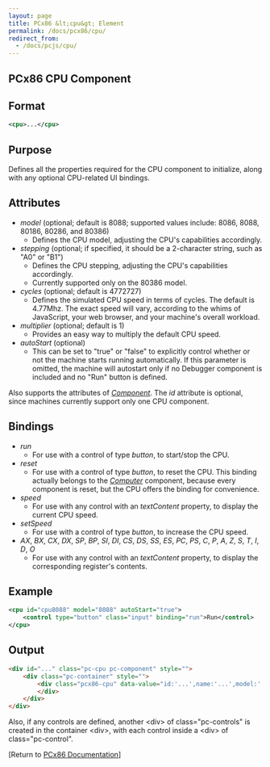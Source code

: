```yaml
---
layout: page
title: PCx86 &lt;cpu&gt; Element
permalink: /docs/pcx86/cpu/
redirect_from:
  - /docs/pcjs/cpu/
---
```


PCx86 CPU Component
---

Format
---
```xml
<cpu>...</cpu>
```

Purpose
---
Defines all the properties required for the CPU component to initialize, along with any optional CPU-related UI bindings.

Attributes
---
* *model* (optional; default is 8088; supported values include: 8086, 8088, 80186, 80286, and 80386)
	* Defines the CPU model, adjusting the CPU's capabilities accordingly.
* *stepping* (optional; if specified, it should be a 2-character string, such as "A0" or "B1")
	* Defines the CPU stepping, adjusting the CPU's capabilities accordingly.
	* Currently supported only on the 80386 model.
* *cycles* (optional; default is 4772727)
	* Defines the simulated CPU speed in terms of cycles. The default is 4.77Mhz. The exact speed will vary, according
	to the whims of JavaScript, your web browser, and your machine's overall workload.
* *multiplier* (optional; default is 1)
	* Provides an easy way to multiply the default CPU speed.
* *autoStart* (optional)
	* This can be set to "true" or "false" to explicitly control whether or not the machine starts running automatically.
	If this parameter is omitted, the machine will autostart only if no Debugger component is included and no "Run" button is defined.

Also supports the attributes of *[Component](/docs/pcx86/component/)*. The *id* attribute is optional, since machines
currently support only one CPU component.


Bindings
---
* *run*
	* For use with a control of type *button*, to start/stop the CPU.
* *reset*
	* For use with a control of type *button*, to reset the CPU. This binding actually belongs to the
	*[Computer](/docs/pcx86/computer/)* component, because every component is reset, but the CPU offers the binding
	for convenience.
* *speed*
	* For use with any control with an *textContent* property, to display the current CPU speed.
* *setSpeed*
	* For use with a control of type *button*, to increase the CPU speed.
* *AX*, *BX*, *CX*, *DX*, *SP*, *BP*, *SI*, *DI*, *CS*, *DS*, *SS*, *ES*, *PC*, *PS*, *C*, *P*, *A*, *Z*, *S*, *T*, *I*, *D*, *O*
	* For use with any control with an *textContent* property, to display the corresponding register's contents.

Example
---
```xml
<cpu id="cpu8088" model="8088" autoStart="true">
    <control type="button" class="input" binding="run">Run</control>
</cpu>
```

Output
---
```html
<div id="..." class="pc-cpu pc-component" style="">
    <div class="pc-container" style="">
        <div class="pcx86-cpu" data-value="id:'...',name:'...',model:'...',cycles:'...',multiplier:'...',autoStart:'...'">
        </div>
    </div>
</div>
```

Also, if any controls are defined, another &lt;div&gt; of class="pc-controls" is created in the container &lt;div&gt;,
with each control inside a &lt;div&gt; of class="pc-control".

[Return to [PCx86 Documentation](..)]
